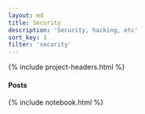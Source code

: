 ```yaml
---
layout: md
title: Security
description: 'Security, hacking, etc'
sort_key: 1
filter: 'security'
---
```


{% include project-headers.html %}

#### Posts

{% include notebook.html %}

